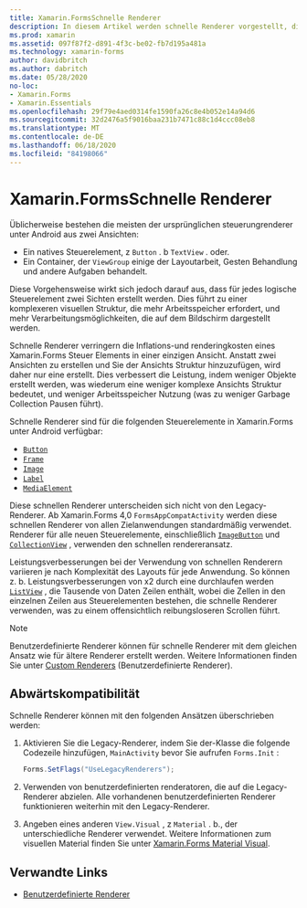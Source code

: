 ```yaml
---
title: Xamarin.FormsSchnelle Renderer
description: In diesem Artikel werden schnelle Renderer vorgestellt, die die Inflations-und renderingkosten eines Xamarin.Forms Steuer Elements auf Android verringern, indem die resultierende Native Steuerelement Hierarchie vereinfacht wird.
ms.prod: xamarin
ms.assetid: 097f87f2-d891-4f3c-be02-fb7d195a481a
ms.technology: xamarin-forms
author: davidbritch
ms.author: dabritch
ms.date: 05/28/2020
no-loc:
- Xamarin.Forms
- Xamarin.Essentials
ms.openlocfilehash: 29f79e4aed0314fe1590fa26c8e4b052e14a94d6
ms.sourcegitcommit: 32d2476a5f9016baa231b7471c88c1d4ccc08eb8
ms.translationtype: MT
ms.contentlocale: de-DE
ms.lasthandoff: 06/18/2020
ms.locfileid: "84198066"
---
```

# <a name="xamarinforms-fast-renderers"></a>Xamarin.FormsSchnelle Renderer

Üblicherweise bestehen die meisten der ursprünglichen steuerungrenderer unter Android aus zwei Ansichten:

- Ein natives Steuerelement, z `Button` . b `TextView` . oder.
- Ein Container, der `ViewGroup` einige der Layoutarbeit, Gesten Behandlung und andere Aufgaben behandelt.

Diese Vorgehensweise wirkt sich jedoch darauf aus, dass für jedes logische Steuerelement zwei Sichten erstellt werden. Dies führt zu einer komplexeren visuellen Struktur, die mehr Arbeitsspeicher erfordert, und mehr Verarbeitungsmöglichkeiten, die auf dem Bildschirm dargestellt werden.

Schnelle Renderer verringern die Inflations-und renderingkosten eines Xamarin.Forms Steuer Elements in einer einzigen Ansicht. Anstatt zwei Ansichten zu erstellen und Sie der Ansichts Struktur hinzuzufügen, wird daher nur eine erstellt. Dies verbessert die Leistung, indem weniger Objekte erstellt werden, was wiederum eine weniger komplexe Ansichts Struktur bedeutet, und weniger Arbeitsspeicher Nutzung (was zu weniger Garbage Collection Pausen führt).

Schnelle Renderer sind für die folgenden Steuerelemente in Xamarin.Forms unter Android verfügbar:

- [`Button`](xref:Xamarin.Forms.Button)
- [`Frame`](xref:Xamarin.Forms.Frame)
- [`Image`](xref:Xamarin.Forms.Image)
- [`Label`](xref:Xamarin.Forms.Label)
- [`MediaElement`](xref:Xamarin.Forms.MediaElement)

Diese schnellen Renderer unterscheiden sich nicht von den Legacy-Renderer. Ab Xamarin.Forms 4,0 `FormsAppCompatActivity` werden diese schnellen Renderer von allen Zielanwendungen standardmäßig verwendet. Renderer für alle neuen Steuerelemente, einschließlich [`ImageButton`](xref:Xamarin.Forms.ImageButton) und [`CollectionView`](xref:Xamarin.Forms.CollectionView) , verwenden den schnellen rendereransatz.

Leistungsverbesserungen bei der Verwendung von schnellen Renderern variieren je nach Komplexität des Layouts für jede Anwendung. So können z. b. Leistungsverbesserungen von x2 durch eine durchlaufen werden [`ListView`](xref:Xamarin.Forms.ListView) , die Tausende von Daten Zeilen enthält, wobei die Zellen in den einzelnen Zeilen aus Steuerelementen bestehen, die schnelle Renderer verwenden, was zu einem offensichtlich reibungsloseren Scrollen führt.

> [!NOTE]
> Benutzerdefinierte Renderer können für schnelle Renderer mit dem gleichen Ansatz wie für ältere Renderer erstellt werden. Weitere Informationen finden Sie unter [Custom Renderers](~/xamarin-forms/app-fundamentals/custom-renderer/index.md) (Benutzerdefinierte Renderer).

## <a name="backwards-compatibility"></a>Abwärtskompatibilität

Schnelle Renderer können mit den folgenden Ansätzen überschrieben werden:

1. Aktivieren Sie die Legacy-Renderer, indem Sie der-Klasse die folgende Codezeile hinzufügen, `MainActivity` bevor Sie aufrufen `Forms.Init` :

    ```csharp
    Forms.SetFlags("UseLegacyRenderers");
    ```

1. Verwenden von benutzerdefinierten renderatoren, die auf die Legacy-Renderer abzielen. Alle vorhandenen benutzerdefinierten Renderer funktionieren weiterhin mit den Legacy-Renderer.
1. Angeben eines anderen `View.Visual` , z `Material` . b., der unterschiedliche Renderer verwendet. Weitere Informationen zum visuellen Material finden Sie unter [ Xamarin.Forms Material Visual](~/xamarin-forms/user-interface/visual/material-visual.md).

## <a name="related-links"></a>Verwandte Links

- [Benutzerdefinierte Renderer](~/xamarin-forms/app-fundamentals/custom-renderer/index.md)
